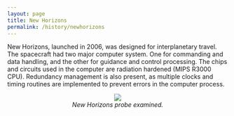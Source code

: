 ```yaml
---
layout: page
title: New Horizons
permalink: /history/newhorizons
---
```


New Horizons, launched in 2006, was designed for interplanetary travel. The spacecraft had two major computer system. One for commanding and data handling, and the other for guidance and control processing. The chips and circuits used in the computer are radiation hardened (MIPS R3000 CPU). Redundancy management is also present, as multiple clocks and timing routines are implemented to prevent errors in the computer process.

<center><img src="http://a.abcnews.com/images/Technology/gty_new_horizons_kennedy_jc_150716_16x9_992.jpg"></center>

<center><i>New Horizons probe examined.</i></center>
